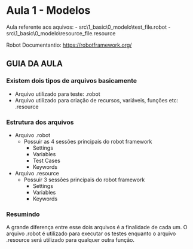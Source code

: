 # Aula 1 - Modelos
Aula referente aos aquivos:
    - src\1_basic\0_modelo\test_file.robot
    - src\1_basic\0_modelo\resource_file.resource

Robot Documentantio: https://robotframework.org/

## GUIA DA AULA

### Existem dois tipos de arquivos basicamente
- Arquivo utilizado para teste: .robot
- Arquivo utilizado para criação de recursos, variáveis, funções etc: .resource

### Estrutura dos arquivos
- Arquivo .robot
    - Possuir as 4 sessões principais do robot framework
        - Settings
        - Variables
        - Test Cases
        - Keywords
- Arquivo .resource
    - Possuir 3 sessões principais do robot framework
        - Settings
        - Variables
        - Keywords

### Resumindo
A grande diferença entre esse dois arquivos é a finalidade de cada um. O arquivo .robot é utilizado para executar os testes enquanto o arquivo .resource será utilizado para qualquer outra função.